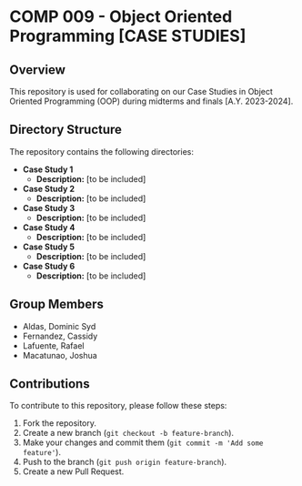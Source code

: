 # <h1>COMP 009 - Object Oriented Programming [CASE STUDIES]</h1>

## Overview
This repository is used for collaborating on our Case Studies in Object Oriented Programming (OOP) during midterms and finals [A.Y. 2023-2024].

## Directory Structure
The repository contains the following directories:

- **Case Study 1**
  - **Description:** [to be included]
- **Case Study 2**
  - **Description:** [to be included]
- **Case Study 3**
  - **Description:** [to be included]
- **Case Study 4**
  - **Description:** [to be included]
- **Case Study 5**
  - **Description:** [to be included]
- **Case Study 6**
  - **Description:** [to be included]

## Group Members
- Aldas, Dominic Syd
- Fernandez, Cassidy
- Lafuente, Rafael
- Macatunao, Joshua

## Contributions
To contribute to this repository, please follow these steps:
1. Fork the repository.
2. Create a new branch (`git checkout -b feature-branch`).
3. Make your changes and commit them (`git commit -m 'Add some feature'`).
4. Push to the branch (`git push origin feature-branch`).
5. Create a new Pull Request.
